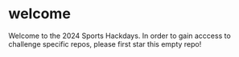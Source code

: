 # welcome
Welcome to the 2024 Sports Hackdays. In order to gain acccess to challenge specific repos, please first star this empty repo!
